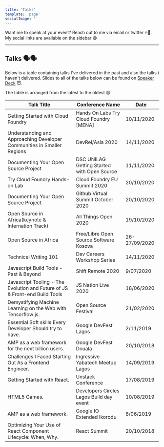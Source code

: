 ```yaml
---
title: 'Talks'
template: 'page'
socialImage: ''
---
```


Want me to speak at your event? Reach out to me via email or twitter 🔥🚀. My social links are available on the sidebar 😄

---

## Talks 🗣🗣

Below is a table containing talks I've delivered in the past and also the talks i haven't delivered. Slides to all of the talks below can be found on [Speaker Deck](https://speakerdeck.com/hacktivist123) 😇.

The table is arranged from the latest to the oldest 😄

| Talk Title                                                                  | Conference Name                             | Date          |
| --------------------------------------------------------------------------- | ------------------------------------------- | ------------- |
| Getting Started with Cloud Foundry                                          | Hands On Labs Try Cloud Foundry [MENA]      | 10/11/2020    |
| Understanding and Approaching Developer Communities in Smaller Regions      | DevRel/Asia 2020                            | 14/11/2020    |
| Documenting Your Open Source Project                                        | DSC UNILAG Getting Started with Open Source | 11/11/2020    |
| Try Cloud Foundry Hands-on Lab                                              | Cloud Foundry EU Summit 2020                | 20/10/2020    |
| Documenting Your Open Source Project                                        | Github Virtual Summit October 2020          | 20/10/2020    |
| Open Source in Africa(keynote & Internation Track)                          | All Things Open 2020                        | 19/10/2020    |
| Open Source in Africa                                                       | Free/Libre Open Source Software Kosova      | 26-27/09/2020 |
| Technical Writing 101                                                       | Dev Careers Workshop Series                 | 14/11/2020    |
| Javascript Build Tools - Past & Beyond                                      | Shift Remote 2020                           | 9/07/2020     |
| Javascript Tooling - The Evolution and Future of JS & Front-end Build Tools | JS Nation Live 2020                         | 18/06/2020    |
| Demystifying Machine Learning on the Web with Tensorflow.js.                | Open Source Festival                        | 21/02/2020    |
| Essential Soft skills Every Developer Should try to have.                   | Google DevFest Lagos                        | 2/11/2019     |
| AMP as a web framework for the next billion users.                          | Google DevFest Douala                       | 20/10/2018    |
| Challenges I Faced Starting Out As a Frontend Engineer.                     | Ingressive Yabatech Meetup Lagos            | 14/09/2019    |
| Getting Started with React.                                                 | Unstack Conference                          | 17/08/2019    |
| HTML5 Games.                                                                | Developers Circles Lagos Build day event    | 10/08/2019    |
| AMP as a web framework.                                                     | Google IO Extended Ikorodu                  | 8/06/2019     |
| Optimizing Your Use of React Component Lifecycle: When, Why.                | React Summit                                | 20/10/2018    |
